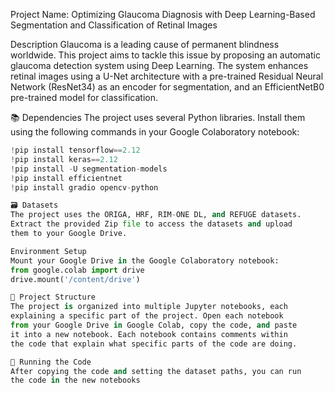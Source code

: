 Project Name:
Optimizing Glaucoma Diagnosis with Deep Learning-Based 
Segmentation and Classification of Retinal Images 

Description
 Glaucoma is a leading cause of permanent blindness worldwide. This
 project aims to tackle this issue by proposing an automatic
 glaucoma detection system using Deep Learning. The system enhances
 retinal images using a U-Net architecture with a pre-trained
 Residual Neural Network (ResNet34) as an encoder for segmentation,
 and an EfficientNetB0 pre-trained model for classification.
 
 📚 Dependencies
 The project uses several Python libraries. Install them using the
 following commands in your Google Colaboratory notebook:
 ```python
 !pip install tensorflow==2.12
 !pip install keras==2.12
 !pip install -U segmentation-models
 !pip install efficientnet
 !pip install gradio opencv-python

🗃 Datasets
 The project uses the ORIGA, HRF, RIM-ONE DL, and REFUGE datasets.
 Extract the provided Zip file to access the datasets and upload
 them to your Google Drive.

 Environment Setup
 Mount your Google Drive in the Google Colaboratory notebook:
 from google.colab import drive
 drive.mount('/content/drive')

📖 Project Structure
 The project is organized into multiple Jupyter notebooks, each
 explaining a specific part of the project. Open each notebook
 from your Google Drive in Google Colab, copy the code, and paste
 it into a new notebook. Each notebook contains comments within
 the code that explain what specific parts of the code are doing.

🚀 Running the Code
 After copying the code and setting the dataset paths, you can run
 the code in the new notebooks

